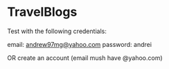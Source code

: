 # TravelBlogs

Test with the following credentials:

email: andrew97mg@yahoo.com
password: andrei

OR create an account (email mush have @yahoo.com)
